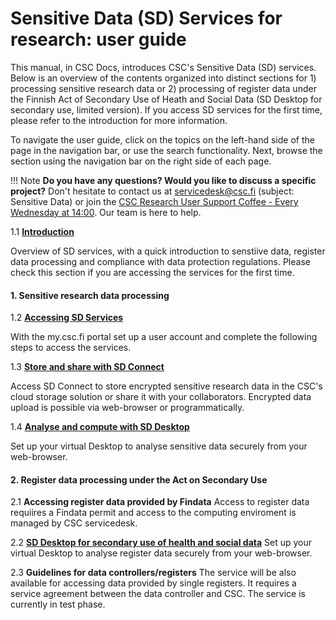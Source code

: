 # Sensitive Data (SD) Services for research: user guide

This manual, in CSC Docs, introduces CSC's Sensitive Data (SD) services. Below is an overview of the contents organized into distinct sections for 1)
processing sensitive research data or 2) processing of register data under the Finnish Act of Secondary Use of Heath and Social Data (SD Desktop for secondary use, limited version). If you access SD services for the first time, please refer to the introduction for more information. 

To navigate the user guide, click on the topics on the left-hand side of the page in the navigation bar, or use the search functionality. Next, browse the  section using the navigation bar on the right side of each page.

!!! Note
    **Do you have any questions? Would you like to discuss a specific project?** Don't hesitate to contact us at servicedesk@csc.fi (subject: Sensitive Data) or join the [CSC Research User Support Coffee - Every Wednesday at 14:00](https://ssl.eventilla.com/usersupportcoffee). Our team is here to help.



1.1 **[Introduction](./intro.md)** 

Overview of SD services, with a quick introduction to senstiive data, register data processing and compliance with data protection regulations.
Please check this section if you are accessing the services for the first time.



#### 1. Sensitive research data processing


1.2  **[Accessing SD Services](./sd-access.md)** 

With the my.csc.fi portal set up a user account and complete the following steps to access the services. 


1.3 **[Store and share with SD Connect](./sd_connect.md)** 

Access SD Connect to store encrypted sensitive research data in the CSC's cloud storage solution or share it with your collaborators. Encrypted data upload is possible via web-browser or programmatically.

1.4 **[Analyse and compute with SD Desktop](./sd_desktop.md)** 

Set up your virtual Desktop to analyse sensitive data securely from your web-browser. 



#### 2. Register data processing under the Act on Secondary Use

2.1  **Accessing register data provided by Findata**
Access to register data requiires a Findata permit and access to the computing enviroment is managed by CSC servicedesk. 

2.2 **[SD Desktop for secondary use of health and social data](./sd-desktop-audited.md)**
Set up your virtual Desktop to analyse register  data securely from your web-browser. 

2.3 **Guidelines for data controllers/registers**
The service will be also available for accessing data provided by single registers. It requires a service agreement between the data controller and CSC. The service is currently in test phase. 













